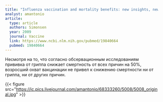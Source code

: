 ```yaml
---
title: "Influenza vaccination and mortality benefits: new insights, new opportunities"
analyst: amantonio
article:
  type: article
  authors: Simonsen
  year: 2009
  journal: Vaccine
  link: https://www.ncbi.nlm.nih.gov/pubmed/19840664
  pubmed: 19840664
---
```


Несмотря на то, что согласно обсервационным исследованиям прививка от гриппа снижает смертность от всех причин на 50%, возросший охват вакцинации не привел к снижению смертности ни от гриппа, ни от других причин.

{{< figure src="https://ic.pics.livejournal.com/amantonio/68333260/5008/5008_original.jpg" >}}

